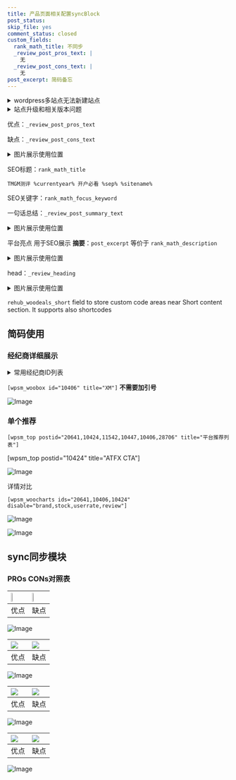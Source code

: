 ```yaml
---
title: 产品页面相关配置syncBlock
post_status: 
skip_file: yes
comment_status: closed
custom_fields:
  rank_math_title: 不同步
  _review_post_pros_text: |
    无
  _review_post_cons_text: |
    无
post_excerpt: 简码备忘
---
```

<details><summary>wordpress多站点无法新建站点</summary>

<li>和报错需要清理cookies一样的原因</li>
<li>wp-config.php里面<code>define( 'SUBDOMAIN_INSTALL', false );//子域名安装</code></li>
<li>新建子站点是用<code>define( 'SUBDOMAIN_INSTALL', true);//子域名安装</code> 完成以后，改成<code>false</code></li>
</details>

<details><summary>站点升级和相关版本问题</summary>

<p>wordpress：5.9.9
woocommerce：7.5.1
出现问题的地方：主题选项里面>><strong>Product layout >>compact style</strong></p>
<p>如何出现没有用过的字段 导致无法保存。先导出配置 然后进行修改，后面再次恢复即可。</p>
<p>出现部分字段无法显示时，需要返回默认布局后，对产品进行保存就好了。</p>
<p></p>
</details>

优点：`_review_post_pros_text`

缺点：`_review_post_cons_text`

<details><summary>图片展示使用位置</summary>

<img src="https://prod-files-secure.s3.us-west-2.amazonaws.com/39ed1227-6d7d-4570-be36-9ccd4a2c4241/f51d3d83-55d4-4bdf-9604-f37ec77ab556/Untitled.png?X-Amz-Algorithm=AWS4-HMAC-SHA256&X-Amz-Content-Sha256=UNSIGNED-PAYLOAD&X-Amz-Credential=ASIAZI2LB466TJ2P6FGE%2F20250605%2Fus-west-2%2Fs3%2Faws4_request&X-Amz-Date=20250605T225521Z&X-Amz-Expires=3600&X-Amz-Security-Token=IQoJb3JpZ2luX2VjEHcaCXVzLXdlc3QtMiJHMEUCIAnXJimyCfSxGDBqBh8lUUfZMswqQiJZefo%2Bl4z7Wcl%2BAiEAwXjo88rh%2Br0YPvNgQqIfnSkwTzXc3niTZQ7vthVO1IMq%2FwMITxAAGgw2Mzc0MjMxODM4MDUiDAlUGD6BQhGMwacnbyrcAz4cjQTX5uod0H24IOUXpemY73NQuhrZMqrrRIPWta6nUkcnmxLUqdSIlBDSgbe3goO6wKUMjE56%2Bqw6sLqHZeN3QJTjb0thHi%2B2ZOMN1B4RJ7%2BQPr1DLr5FNdKB78CxykxgUKE02pR5woue%2BsIDibY1RvoYkHch4Emgm3lOAdno5vgKsa6HFgp7%2BU4EieU%2FEjw9H%2FFOEsDY%2BNvoho3O2qIpkvah6MWIUGn6zAefsc92kpOo5l9S2T9lIJLd6hNZaUz6OTdEdkPtVSLx8FA6W%2BnkkGCKuJ3rOAIXQ4dTNOQ8HDqW2OUYEOsL%2FQsTOu0nsuhHmv%2FYsRGfRUQ65Vz7O4Uq4sRG1y8CuKIRzoOJqprvRLHLNWpRgaR2cQrUwmlUjG09HZL0l0LYeF97gKd3t4WT8zt2kI7e7WoYFsaBNvn0XugEI7M0j%2BxTlopVhOwRlyFbUIEbzo4ni%2FFGPpTPy3tEVVcMtKHSxaAJnsLMxG0ylVvsMYKSdkAZ%2BEFygSUebjy1CNCeif6ZlgMX0VvrM%2FGuq9OPUlmGuNzspGtL7aUZjxHBJz43SjBu7BhO6A2kjntxzgi60NZ1qi%2BdAcRXusZy%2BzqxXAaOXa8Q%2FI9pEtJdEoY59y8xICPj1%2Bi%2FMNCxiMIGOqUBTqjZdUZfzCPgaTMlU2p2YNZjuImxqYmMi0dQSG%2B0vRbnn0KwY9EPQJED6C3krEC%2BUGK8%2BEOi21Sqyc3z7XYeyGmzRJeWFx1n%2BOmGB2wZ64hRRnaFx8JfaxhCsRLzfcY2jACwydoLbMhp6WoY2IL3yFDK74kKZ325qv%2BNoYGCgFciEdMp6jvc0nZekSLJ97Is6r9hjWVYiMeBOqT6rAx8uogVCqbI&X-Amz-Signature=606a8ecdcc361fcda6fc9abf295fe0226f5864ded5504667b93e9d20fe462a00&X-Amz-SignedHeaders=host&x-id=GetObject" alt="Image">
</details>

SEO标题：`rank_math_title`

`TMGM测评 %currentyear% 开户必看 %sep% %sitename%`

SEO关键字：`rank_math_focus_keyword`

一句话总结：`_review_post_summary_text`

<details><summary>图片展示使用位置</summary>

<img src="https://prod-files-secure.s3.us-west-2.amazonaws.com/39ed1227-6d7d-4570-be36-9ccd4a2c4241/4b96a922-296c-4f4e-8630-d1c870cbce01/Untitled.png?X-Amz-Algorithm=AWS4-HMAC-SHA256&X-Amz-Content-Sha256=UNSIGNED-PAYLOAD&X-Amz-Credential=ASIAZI2LB466WOGERGZZ%2F20250605%2Fus-west-2%2Fs3%2Faws4_request&X-Amz-Date=20250605T225522Z&X-Amz-Expires=3600&X-Amz-Security-Token=IQoJb3JpZ2luX2VjEHcaCXVzLXdlc3QtMiJGMEQCIAEeeMvJ99d%2BhaCHfTMGHzZTDZGAwD7UfngnAbwpkAWYAiBtIhfaZlEt%2BJkX7FxQOjzbSal9z7AEcsTjG3Pm%2Bq9jIyr%2FAwhPEAAaDDYzNzQyMzE4MzgwNSIMVPTyLkTunLlbfjZcKtwDDCMowMUs%2BXUaDMFFubapQZWqFShJ8%2FuX3KLltP5JfYkY4mdZKjMZleHdbn77vTa404Cadt5ZT%2F3zVYD5APZ8XsSjKbnSVSaKw3tq1TWKD7ylgmdReWA%2BxuSFX4ptWiqqohdBfNCufLIfBw9lrCtiqfou%2BmAJZGg%2FLNpnt2eq4csKYGK7MdEOwXpkuPAsQvHXvTXUhmyr2n4OGFc3JYwAM4WlKxvAiWahC%2Fr0xoC%2BoQZS3G3ytP%2FWAiHE1r%2FiBgkc76s2CZllW%2FzNBvlo9%2Bn%2FKenHDh9owRvROa5oz%2FBCxVFa%2F1vmgolnMCLxy%2B5My4d43h6KRaGWLT6LAxW5%2BxNqRAuK%2FQz30aIH0Qq82waWcVgEQv7O9McDdlgwqTQMQTaDEaPEYAsJySE7QwqQMDwd2FHdKX6nlqouijRL9ECu%2Fky0aJdX0w%2F%2Bmw3aKn0iAupwQRos3XJsd7fq9yQS5j%2Bv15FKidSf5JE9fyV9PPoU1IdI1853IrwBrhwV8jAM3RwAPqAR73pfQVeo301HJFOC03IMAv%2B9DLLSp63dJC9Z6e3%2FlarMLZaxTKNKI%2B%2Fed5zQQdc7uPKDNffzOcFxf52Sfp0eY8BeHsraE%2B7pcy%2BwFBnkgo3O9Ja0Ce3lgQ0w1LGIwgY6pgFYp4CWvsVtABT0Y7wLYQ3bzi%2B6PZE1TOaoNEaBYKOn%2BhQqzU0Axnm2QCt7ZtKuZ8SkohmoUd7pgdyky0fGY3Gh3%2BhcNzq1UgRtJjfdxPwlLEyw2Wdej5HMeWIW9QJcNKGmijloVtvgCefntvSlS9R5eInAdDHu70MHyFLdBdIssEsXfxMoTWjkgnfplM7cpL%2Bj3N00GTGBl6xxexI52%2BLQ9Q5%2Fc3V4&X-Amz-Signature=d737813eeb4fc2d3669b5c89296eccd7f93ff0697167d3f04ebfedd55338e864&X-Amz-SignedHeaders=host&x-id=GetObject" alt="Image">
</details>

平台亮点 用于SEO展示 **摘要**：`post_excerpt`  等价于 `rank_math_description`

<details><summary>图片展示使用位置</summary>

<img src="https://prod-files-secure.s3.us-west-2.amazonaws.com/39ed1227-6d7d-4570-be36-9ccd4a2c4241/1ee11f63-b60a-4dfe-a7a7-d58ff23b5d88/Untitled.png?X-Amz-Algorithm=AWS4-HMAC-SHA256&X-Amz-Content-Sha256=UNSIGNED-PAYLOAD&X-Amz-Credential=ASIAZI2LB4667BGMOJZP%2F20250605%2Fus-west-2%2Fs3%2Faws4_request&X-Amz-Date=20250605T225525Z&X-Amz-Expires=3600&X-Amz-Security-Token=IQoJb3JpZ2luX2VjEHcaCXVzLXdlc3QtMiJHMEUCIQDmFGe%2FW2nqvR1xd8KhtGZpXw9ssDNNc40XEHfWCaBJBgIgOxpOeZcQN%2BoV%2BouuRlctKhB5rTtW7jw%2FRtbDdoZUS3Mq%2FwMITxAAGgw2Mzc0MjMxODM4MDUiDKjnA3O4RHT9DtG%2FiSrcA%2BkgMkeVVSupje5K%2FoX2UlBnRmWxattzL4Os0eJ%2F%2BvRyc3ihxxrHKTrycQ3KTZvsHzXssb10%2BZP9IMsV9Wzo9QtvfjtNGcLj%2FzeZYu6LU6SkhFtalTsr4h74ao9LC4JKlSrFhxNZ%2F46XKsKEW5%2BQDwhCAMC%2BdZRcijk2LfwfgaoyrT9J0KQ7nN%2BTM2BiQ9%2FgN7xFE2EEJvdqhFQbnysIH9L8cK83L2zoaHvz5gMpA69nhL1soFVVNggNM%2FSQ%2B07tocxxz0qvL%2F5lzz1O%2FgQsOm7LKrpHRT7b8tKReg7qagVND0MNs4ERb55qM5%2FOdgAP0ULmqTfMAH3mfqKnB4UBIvWNvIk1pJvu0vi7Y9hqpl0WQlAUOn%2B5CcW53AWD7l5bXzqCJS%2FF%2BmCfKBZfi58BwuYr7xj3kmXncVoMasCzeSGLn%2BojWM6mD6sHNC9Mog8nzvr%2FG%2FLZvuNay51D01RBOrWgU3lQrdxI1wO1Jni9253RJ1qzoDs17IQLajs0o2gZWr9PGsALeiuPGLsG7tRXbvu3D8dKbC5F%2BDVH0lhD8GGG6Vm%2F93O%2BJ2g9peo3tOyk1Tc3F%2FuXDbbR%2Bvigm6k4SenH%2FySreCfdwue70%2FRujE2xbTvas1j4l%2BVhlei4MKexiMIGOqUBSqEdqYa4jgSOFSlCGJYl4KGh7B1N3hCY8GSdbYXqkrwHDKFipHAY8bi0ManYbWNSWVDtGob8h0534vC5kezWtBYLpl1OEDnNA%2F3b%2BaKb8Xpn2QMf9bTW5BMW%2B3j7sAdLL8MBtb9vY4m7KaVmmss6gkvq36jZcMV4Hj4z%2BeWk9IYDqZA%2F4%2BRrMF3XXEVIu4Y1rEO5eVl7Wud4Rh4lcgga9ryZVICy&X-Amz-Signature=47d40631c82ad44641ef770a2b091e9a6b7575c9aeff83035852037e39d7124c&X-Amz-SignedHeaders=host&x-id=GetObject" alt="Image">
<img src="https://prod-files-secure.s3.us-west-2.amazonaws.com/39ed1227-6d7d-4570-be36-9ccd4a2c4241/ad4118b5-78d8-4fbe-801e-3b29b5d99c01/Untitled.png?X-Amz-Algorithm=AWS4-HMAC-SHA256&X-Amz-Content-Sha256=UNSIGNED-PAYLOAD&X-Amz-Credential=ASIAZI2LB4667BGMOJZP%2F20250605%2Fus-west-2%2Fs3%2Faws4_request&X-Amz-Date=20250605T225525Z&X-Amz-Expires=3600&X-Amz-Security-Token=IQoJb3JpZ2luX2VjEHcaCXVzLXdlc3QtMiJHMEUCIQDmFGe%2FW2nqvR1xd8KhtGZpXw9ssDNNc40XEHfWCaBJBgIgOxpOeZcQN%2BoV%2BouuRlctKhB5rTtW7jw%2FRtbDdoZUS3Mq%2FwMITxAAGgw2Mzc0MjMxODM4MDUiDKjnA3O4RHT9DtG%2FiSrcA%2BkgMkeVVSupje5K%2FoX2UlBnRmWxattzL4Os0eJ%2F%2BvRyc3ihxxrHKTrycQ3KTZvsHzXssb10%2BZP9IMsV9Wzo9QtvfjtNGcLj%2FzeZYu6LU6SkhFtalTsr4h74ao9LC4JKlSrFhxNZ%2F46XKsKEW5%2BQDwhCAMC%2BdZRcijk2LfwfgaoyrT9J0KQ7nN%2BTM2BiQ9%2FgN7xFE2EEJvdqhFQbnysIH9L8cK83L2zoaHvz5gMpA69nhL1soFVVNggNM%2FSQ%2B07tocxxz0qvL%2F5lzz1O%2FgQsOm7LKrpHRT7b8tKReg7qagVND0MNs4ERb55qM5%2FOdgAP0ULmqTfMAH3mfqKnB4UBIvWNvIk1pJvu0vi7Y9hqpl0WQlAUOn%2B5CcW53AWD7l5bXzqCJS%2FF%2BmCfKBZfi58BwuYr7xj3kmXncVoMasCzeSGLn%2BojWM6mD6sHNC9Mog8nzvr%2FG%2FLZvuNay51D01RBOrWgU3lQrdxI1wO1Jni9253RJ1qzoDs17IQLajs0o2gZWr9PGsALeiuPGLsG7tRXbvu3D8dKbC5F%2BDVH0lhD8GGG6Vm%2F93O%2BJ2g9peo3tOyk1Tc3F%2FuXDbbR%2Bvigm6k4SenH%2FySreCfdwue70%2FRujE2xbTvas1j4l%2BVhlei4MKexiMIGOqUBSqEdqYa4jgSOFSlCGJYl4KGh7B1N3hCY8GSdbYXqkrwHDKFipHAY8bi0ManYbWNSWVDtGob8h0534vC5kezWtBYLpl1OEDnNA%2F3b%2BaKb8Xpn2QMf9bTW5BMW%2B3j7sAdLL8MBtb9vY4m7KaVmmss6gkvq36jZcMV4Hj4z%2BeWk9IYDqZA%2F4%2BRrMF3XXEVIu4Y1rEO5eVl7Wud4Rh4lcgga9ryZVICy&X-Amz-Signature=6302fdc96aa127658889ae7ec4d2560b70697f7b8254d3699497bced9c8af506&X-Amz-SignedHeaders=host&x-id=GetObject" alt="Image">
<img src="https://prod-files-secure.s3.us-west-2.amazonaws.com/39ed1227-6d7d-4570-be36-9ccd4a2c4241/a38cf7c9-a79c-4b64-9e94-13589fe0758b/Untitled.png?X-Amz-Algorithm=AWS4-HMAC-SHA256&X-Amz-Content-Sha256=UNSIGNED-PAYLOAD&X-Amz-Credential=ASIAZI2LB4667BGMOJZP%2F20250605%2Fus-west-2%2Fs3%2Faws4_request&X-Amz-Date=20250605T225525Z&X-Amz-Expires=3600&X-Amz-Security-Token=IQoJb3JpZ2luX2VjEHcaCXVzLXdlc3QtMiJHMEUCIQDmFGe%2FW2nqvR1xd8KhtGZpXw9ssDNNc40XEHfWCaBJBgIgOxpOeZcQN%2BoV%2BouuRlctKhB5rTtW7jw%2FRtbDdoZUS3Mq%2FwMITxAAGgw2Mzc0MjMxODM4MDUiDKjnA3O4RHT9DtG%2FiSrcA%2BkgMkeVVSupje5K%2FoX2UlBnRmWxattzL4Os0eJ%2F%2BvRyc3ihxxrHKTrycQ3KTZvsHzXssb10%2BZP9IMsV9Wzo9QtvfjtNGcLj%2FzeZYu6LU6SkhFtalTsr4h74ao9LC4JKlSrFhxNZ%2F46XKsKEW5%2BQDwhCAMC%2BdZRcijk2LfwfgaoyrT9J0KQ7nN%2BTM2BiQ9%2FgN7xFE2EEJvdqhFQbnysIH9L8cK83L2zoaHvz5gMpA69nhL1soFVVNggNM%2FSQ%2B07tocxxz0qvL%2F5lzz1O%2FgQsOm7LKrpHRT7b8tKReg7qagVND0MNs4ERb55qM5%2FOdgAP0ULmqTfMAH3mfqKnB4UBIvWNvIk1pJvu0vi7Y9hqpl0WQlAUOn%2B5CcW53AWD7l5bXzqCJS%2FF%2BmCfKBZfi58BwuYr7xj3kmXncVoMasCzeSGLn%2BojWM6mD6sHNC9Mog8nzvr%2FG%2FLZvuNay51D01RBOrWgU3lQrdxI1wO1Jni9253RJ1qzoDs17IQLajs0o2gZWr9PGsALeiuPGLsG7tRXbvu3D8dKbC5F%2BDVH0lhD8GGG6Vm%2F93O%2BJ2g9peo3tOyk1Tc3F%2FuXDbbR%2Bvigm6k4SenH%2FySreCfdwue70%2FRujE2xbTvas1j4l%2BVhlei4MKexiMIGOqUBSqEdqYa4jgSOFSlCGJYl4KGh7B1N3hCY8GSdbYXqkrwHDKFipHAY8bi0ManYbWNSWVDtGob8h0534vC5kezWtBYLpl1OEDnNA%2F3b%2BaKb8Xpn2QMf9bTW5BMW%2B3j7sAdLL8MBtb9vY4m7KaVmmss6gkvq36jZcMV4Hj4z%2BeWk9IYDqZA%2F4%2BRrMF3XXEVIu4Y1rEO5eVl7Wud4Rh4lcgga9ryZVICy&X-Amz-Signature=eb4d82e4fb91f1bd7577f665d291ba3587a64100a41088c10264dd7e86c4f06f&X-Amz-SignedHeaders=host&x-id=GetObject" alt="Image">
<img src="https://prod-files-secure.s3.us-west-2.amazonaws.com/39ed1227-6d7d-4570-be36-9ccd4a2c4241/7da6fc1e-d2ac-42ae-8c75-cb5749aa18f6/Untitled.png?X-Amz-Algorithm=AWS4-HMAC-SHA256&X-Amz-Content-Sha256=UNSIGNED-PAYLOAD&X-Amz-Credential=ASIAZI2LB4667BGMOJZP%2F20250605%2Fus-west-2%2Fs3%2Faws4_request&X-Amz-Date=20250605T225525Z&X-Amz-Expires=3600&X-Amz-Security-Token=IQoJb3JpZ2luX2VjEHcaCXVzLXdlc3QtMiJHMEUCIQDmFGe%2FW2nqvR1xd8KhtGZpXw9ssDNNc40XEHfWCaBJBgIgOxpOeZcQN%2BoV%2BouuRlctKhB5rTtW7jw%2FRtbDdoZUS3Mq%2FwMITxAAGgw2Mzc0MjMxODM4MDUiDKjnA3O4RHT9DtG%2FiSrcA%2BkgMkeVVSupje5K%2FoX2UlBnRmWxattzL4Os0eJ%2F%2BvRyc3ihxxrHKTrycQ3KTZvsHzXssb10%2BZP9IMsV9Wzo9QtvfjtNGcLj%2FzeZYu6LU6SkhFtalTsr4h74ao9LC4JKlSrFhxNZ%2F46XKsKEW5%2BQDwhCAMC%2BdZRcijk2LfwfgaoyrT9J0KQ7nN%2BTM2BiQ9%2FgN7xFE2EEJvdqhFQbnysIH9L8cK83L2zoaHvz5gMpA69nhL1soFVVNggNM%2FSQ%2B07tocxxz0qvL%2F5lzz1O%2FgQsOm7LKrpHRT7b8tKReg7qagVND0MNs4ERb55qM5%2FOdgAP0ULmqTfMAH3mfqKnB4UBIvWNvIk1pJvu0vi7Y9hqpl0WQlAUOn%2B5CcW53AWD7l5bXzqCJS%2FF%2BmCfKBZfi58BwuYr7xj3kmXncVoMasCzeSGLn%2BojWM6mD6sHNC9Mog8nzvr%2FG%2FLZvuNay51D01RBOrWgU3lQrdxI1wO1Jni9253RJ1qzoDs17IQLajs0o2gZWr9PGsALeiuPGLsG7tRXbvu3D8dKbC5F%2BDVH0lhD8GGG6Vm%2F93O%2BJ2g9peo3tOyk1Tc3F%2FuXDbbR%2Bvigm6k4SenH%2FySreCfdwue70%2FRujE2xbTvas1j4l%2BVhlei4MKexiMIGOqUBSqEdqYa4jgSOFSlCGJYl4KGh7B1N3hCY8GSdbYXqkrwHDKFipHAY8bi0ManYbWNSWVDtGob8h0534vC5kezWtBYLpl1OEDnNA%2F3b%2BaKb8Xpn2QMf9bTW5BMW%2B3j7sAdLL8MBtb9vY4m7KaVmmss6gkvq36jZcMV4Hj4z%2BeWk9IYDqZA%2F4%2BRrMF3XXEVIu4Y1rEO5eVl7Wud4Rh4lcgga9ryZVICy&X-Amz-Signature=097f58de08c120b7b6f4a5a9ed31a16d3b7f426d55aef76c26c132617342ff28&X-Amz-SignedHeaders=host&x-id=GetObject" alt="Image">
<img src="https://prod-files-secure.s3.us-west-2.amazonaws.com/39ed1227-6d7d-4570-be36-9ccd4a2c4241/7e97f40a-eaee-47f5-b2f9-475f96808fa7/Untitled.png?X-Amz-Algorithm=AWS4-HMAC-SHA256&X-Amz-Content-Sha256=UNSIGNED-PAYLOAD&X-Amz-Credential=ASIAZI2LB4667BGMOJZP%2F20250605%2Fus-west-2%2Fs3%2Faws4_request&X-Amz-Date=20250605T225525Z&X-Amz-Expires=3600&X-Amz-Security-Token=IQoJb3JpZ2luX2VjEHcaCXVzLXdlc3QtMiJHMEUCIQDmFGe%2FW2nqvR1xd8KhtGZpXw9ssDNNc40XEHfWCaBJBgIgOxpOeZcQN%2BoV%2BouuRlctKhB5rTtW7jw%2FRtbDdoZUS3Mq%2FwMITxAAGgw2Mzc0MjMxODM4MDUiDKjnA3O4RHT9DtG%2FiSrcA%2BkgMkeVVSupje5K%2FoX2UlBnRmWxattzL4Os0eJ%2F%2BvRyc3ihxxrHKTrycQ3KTZvsHzXssb10%2BZP9IMsV9Wzo9QtvfjtNGcLj%2FzeZYu6LU6SkhFtalTsr4h74ao9LC4JKlSrFhxNZ%2F46XKsKEW5%2BQDwhCAMC%2BdZRcijk2LfwfgaoyrT9J0KQ7nN%2BTM2BiQ9%2FgN7xFE2EEJvdqhFQbnysIH9L8cK83L2zoaHvz5gMpA69nhL1soFVVNggNM%2FSQ%2B07tocxxz0qvL%2F5lzz1O%2FgQsOm7LKrpHRT7b8tKReg7qagVND0MNs4ERb55qM5%2FOdgAP0ULmqTfMAH3mfqKnB4UBIvWNvIk1pJvu0vi7Y9hqpl0WQlAUOn%2B5CcW53AWD7l5bXzqCJS%2FF%2BmCfKBZfi58BwuYr7xj3kmXncVoMasCzeSGLn%2BojWM6mD6sHNC9Mog8nzvr%2FG%2FLZvuNay51D01RBOrWgU3lQrdxI1wO1Jni9253RJ1qzoDs17IQLajs0o2gZWr9PGsALeiuPGLsG7tRXbvu3D8dKbC5F%2BDVH0lhD8GGG6Vm%2F93O%2BJ2g9peo3tOyk1Tc3F%2FuXDbbR%2Bvigm6k4SenH%2FySreCfdwue70%2FRujE2xbTvas1j4l%2BVhlei4MKexiMIGOqUBSqEdqYa4jgSOFSlCGJYl4KGh7B1N3hCY8GSdbYXqkrwHDKFipHAY8bi0ManYbWNSWVDtGob8h0534vC5kezWtBYLpl1OEDnNA%2F3b%2BaKb8Xpn2QMf9bTW5BMW%2B3j7sAdLL8MBtb9vY4m7KaVmmss6gkvq36jZcMV4Hj4z%2BeWk9IYDqZA%2F4%2BRrMF3XXEVIu4Y1rEO5eVl7Wud4Rh4lcgga9ryZVICy&X-Amz-Signature=9d7961c92e874ed839e8a85e6f485e480ee05f56ce96e6d6b74b20c7765c3100&X-Amz-SignedHeaders=host&x-id=GetObject" alt="Image">
</details>

head：`_review_heading`

<details><summary>图片展示使用位置</summary>

<img src="https://prod-files-secure.s3.us-west-2.amazonaws.com/39ed1227-6d7d-4570-be36-9ccd4a2c4241/3a4650ad-9887-415c-889a-edd51fa54f27/Untitled.png?X-Amz-Algorithm=AWS4-HMAC-SHA256&X-Amz-Content-Sha256=UNSIGNED-PAYLOAD&X-Amz-Credential=ASIAZI2LB466YCIDXBDB%2F20250605%2Fus-west-2%2Fs3%2Faws4_request&X-Amz-Date=20250605T225526Z&X-Amz-Expires=3600&X-Amz-Security-Token=IQoJb3JpZ2luX2VjEHcaCXVzLXdlc3QtMiJHMEUCIQDZRPw%2BE82W9xUg11wuDVsaLTvP55FM7BKIdN7LmCEqJAIgOJpGQvihGiqbLroofRt5VY9%2BfBei8Y%2BmOTNb56rQi88q%2FwMIUBAAGgw2Mzc0MjMxODM4MDUiDLMOzHGW35mVAKzGTSrcAwG6xsPaQOjGGi7iAub1zYpvsafrYExSrtezl89x2%2BPN1B9Y1kXoyUCZg3fo2hdofbxbQoy9xX%2BCgud0GDXTnKN%2BoyQbMQSMgu0NVXFEVFs%2FGI2ox0NRhkGzSqhbbfnn5Lyxpa%2FBrsY9m7Yf55ySaS1A2rkHzJEa3TaxSbdMX5Tp5yixtb%2FGJMBkqNKu8ERDsoXPtDCqd6hB36PCR7VBq4srrmqGQDlJ4Z1%2FMY0a7WamakZT6vT6xAMHlCyHk3Z%2BN0T4WpKGGICPakiLuTA%2Bxur0XXDMRSZNA3p2mC0gbhAOxHOjR8H%2FDJviUFUMMbp8zqtvLodNYm4DN8iUgj4UE%2BF%2FQeF7GawC6Wc1mkJ%2Bw%2BGgVQmooY4AGUxs%2FgGFHHNAzgpowHeg%2FJ0LiDOc1UCOPy9pDj8qrHY5jx0iGKGKUdK91%2FSmfd2ApRiAvgoynoS47yjFEFRr2lS%2F1WxZtkhIljzKErr%2FW0f656UvNwqqDV7wHEBW7DkjCMaLwESL%2F9x2O52OJQLAEYsAYIaKkFm86RhnjyvUOOcg1OFnb6WAZx3FxIxhAz8RJmHer8sQNCHom1SNkRJRfsQz0%2Bb6IiV19Cv8h3KZXyegpnZPNwcw5HuC5sIIBg4s7wOmFCbfMJWxiMIGOqUBFI2i%2FwIp6uMffhWlgt3Nt%2F5OANlWdEoXrTHfOqah7ve%2FvB7HP6zDOQwAnIUgBz8QoMtS16Ig3gTJp6LqiJB8rBe7yZ%2FvnKShr1mC4Uequg6g8Ckvie5SGmGXzwE4KkRPN0wL6z7hQqaXTuVZae8bvdHS3LjkbQY30PcHqyLhCkTeKabJCcuPwbRQE0fHeDQiUw%2Fsq1iacHG9BbK%2FRvMyFSoQYZz7&X-Amz-Signature=65fea1d6b496d5572ee17010200c9e8df0eb6c772a1772724fefaa7af5ea182d&X-Amz-SignedHeaders=host&x-id=GetObject" alt="Image">
</details>

`rehub_woodeals_short`	field to store custom code areas near Short content section. It supports also shortcodes



## 简码使用

### 经纪商详细展示

<details><summary>常用经纪商ID列表</summary>

<pre><code class="php">嘉盛 ===> 20641  [wpsm_woobox id="20641" title="嘉盛"]
易信easymarkets ===> 11542  [wpsm_woobox id="11542" title="易信easymarkets"]
ATFX外汇 ===> 10424  [wpsm_woobox id="10424" title="ATFX"]
XM ===> 10406  [wpsm_woobox id="10406" title="XM"]
TMGM ===> 29622  [wpsm_woobox id="29622" title="TMGM"]
HYCM ===> 10447  [wpsm_woobox id="10447" title="HYCM"]
fpmarkets澳福外汇 ===> 20639  [wpsm_woobox id="20639" title="fpmarkets澳福外汇"]</code></pre>
</details>

`[wpsm_woobox id="10406" title="XM"]` **不需要加引号**

![Image](https://prod-files-secure.s3.us-west-2.amazonaws.com/39ed1227-6d7d-4570-be36-9ccd4a2c4241/4f898f9d-0fa7-4e43-acd3-ac6bc7be575a/Untitled.png?X-Amz-Algorithm=AWS4-HMAC-SHA256&X-Amz-Content-Sha256=UNSIGNED-PAYLOAD&X-Amz-Credential=ASIAZI2LB46675X6RWDE%2F20250605%2Fus-west-2%2Fs3%2Faws4_request&X-Amz-Date=20250605T225520Z&X-Amz-Expires=3600&X-Amz-Security-Token=IQoJb3JpZ2luX2VjEHcaCXVzLXdlc3QtMiJGMEQCIEAMXQ1B1DEOMqCbkdZdwYwcAXaFiUEgPNGEmF95PEIbAiA%2BQebGuWK9w9WFAIi5C8SlviVFwLwgk2VZrv016EY6sCr%2FAwhPEAAaDDYzNzQyMzE4MzgwNSIMlO1sQRZ51tPOW%2FI%2FKtwDMqkR%2BAl%2FBqkkeWXK16Y5qIyFHrRyqfZK6AhMlp9rMbPzBNIorrsp8KPKEBYnnM3EU9UEgo4OsEwPweFHLKNV%2FFHTFg8ohbyz6QKUEDunP7RcNamBS3hvHHXvwSCfonChZjHSKIpeFyYEQot%2Fq8jfc%2FNhmQVlaOp%2FeNyLLdc8wnhCD2bkXm4bv56KWb4EzzmU6kMBCeF5VIy%2FKpypiDUPrGeyxfSInVixpv%2BDWzRMptti6fUOPXqvMZg%2Bi7tAv7aKZ2taJw5ZDHAGV53aDB8tOvCDX%2FGB3nNd%2FYBQvYvzzdMEwa50TBzYnd1p35Gj%2FIhhRB8vaIzWG7AXy3jozpaFflTNkpFvah1yTN10Ccvg8xMJdFqUImm6Oax6dSmJRlx5Q3uVruCiI20E%2FKP35UfwF6zT9celJ9eRfT57B%2FCsj8VOUhWRD8WY%2FyXNAvTHAw1FbA2TcvWqvDwpe1H6kGzmVmD%2Bt%2FtngaQ8Rx4Uiaq%2BiF6gtohU8wMJN8Pjfc1bfvHfiU0UbEvI8r5VXDZyww9t2dVdkdx31AkbbutXa0xBOTe%2Bp3oG%2F5sQzMj77Lggo70tV6JxyfXvmLUDwklJbOOmsnl%2BR7PlWG%2BqAIgMjkavD24mYN15zoQZAigRYugwq7GIwgY6pgEUE8Y6nbw51OLEMQFnRX6Hzl4ktkr5QRHie6Sz6UEzTsLtQisv%2BjhaMFyGnXoHPUKiobhlFcjamVi9GSyOOt6ymFOgF6MSP74h3PArx6DixXFoUvXKOdAL9C0dSjnsHmoFNkhFrYfq%2Fq1jIaaYxnxyEqceHJqhztw0bzVtvHYBynKDHocM840VufY%2FQftjgKmQ8WQM7FYwcGwdtqNyXKUGVCshb%2Bhh&X-Amz-Signature=57eb639fb7cda161cce80437815150cc5ca0cc98b10f0d19b316bb90ebdf6b38&X-Amz-SignedHeaders=host&x-id=GetObject)

### 单个推荐
`[wpsm_top postid="20641,10424,11542,10447,10406,28706" title="平台推荐列表"]`

[wpsm_top postid="10424" title="ATFX CTA"]

![Image](https://prod-files-secure.s3.us-west-2.amazonaws.com/39ed1227-6d7d-4570-be36-9ccd4a2c4241/5ac620dc-51a8-48b6-b55d-91f47299193c/Untitled.png?X-Amz-Algorithm=AWS4-HMAC-SHA256&X-Amz-Content-Sha256=UNSIGNED-PAYLOAD&X-Amz-Credential=ASIAZI2LB46675X6RWDE%2F20250605%2Fus-west-2%2Fs3%2Faws4_request&X-Amz-Date=20250605T225520Z&X-Amz-Expires=3600&X-Amz-Security-Token=IQoJb3JpZ2luX2VjEHcaCXVzLXdlc3QtMiJGMEQCIEAMXQ1B1DEOMqCbkdZdwYwcAXaFiUEgPNGEmF95PEIbAiA%2BQebGuWK9w9WFAIi5C8SlviVFwLwgk2VZrv016EY6sCr%2FAwhPEAAaDDYzNzQyMzE4MzgwNSIMlO1sQRZ51tPOW%2FI%2FKtwDMqkR%2BAl%2FBqkkeWXK16Y5qIyFHrRyqfZK6AhMlp9rMbPzBNIorrsp8KPKEBYnnM3EU9UEgo4OsEwPweFHLKNV%2FFHTFg8ohbyz6QKUEDunP7RcNamBS3hvHHXvwSCfonChZjHSKIpeFyYEQot%2Fq8jfc%2FNhmQVlaOp%2FeNyLLdc8wnhCD2bkXm4bv56KWb4EzzmU6kMBCeF5VIy%2FKpypiDUPrGeyxfSInVixpv%2BDWzRMptti6fUOPXqvMZg%2Bi7tAv7aKZ2taJw5ZDHAGV53aDB8tOvCDX%2FGB3nNd%2FYBQvYvzzdMEwa50TBzYnd1p35Gj%2FIhhRB8vaIzWG7AXy3jozpaFflTNkpFvah1yTN10Ccvg8xMJdFqUImm6Oax6dSmJRlx5Q3uVruCiI20E%2FKP35UfwF6zT9celJ9eRfT57B%2FCsj8VOUhWRD8WY%2FyXNAvTHAw1FbA2TcvWqvDwpe1H6kGzmVmD%2Bt%2FtngaQ8Rx4Uiaq%2BiF6gtohU8wMJN8Pjfc1bfvHfiU0UbEvI8r5VXDZyww9t2dVdkdx31AkbbutXa0xBOTe%2Bp3oG%2F5sQzMj77Lggo70tV6JxyfXvmLUDwklJbOOmsnl%2BR7PlWG%2BqAIgMjkavD24mYN15zoQZAigRYugwq7GIwgY6pgEUE8Y6nbw51OLEMQFnRX6Hzl4ktkr5QRHie6Sz6UEzTsLtQisv%2BjhaMFyGnXoHPUKiobhlFcjamVi9GSyOOt6ymFOgF6MSP74h3PArx6DixXFoUvXKOdAL9C0dSjnsHmoFNkhFrYfq%2Fq1jIaaYxnxyEqceHJqhztw0bzVtvHYBynKDHocM840VufY%2FQftjgKmQ8WQM7FYwcGwdtqNyXKUGVCshb%2Bhh&X-Amz-Signature=7723168a535c3f1a5007feb05ac25b77003213d9b02d9501870f2c42d4f2e0f2&X-Amz-SignedHeaders=host&x-id=GetObject)

详情对比

`[wpsm_woocharts ids="20641,10406,10424" disable="brand,stock,userrate,review"]`

![Image](https://prod-files-secure.s3.us-west-2.amazonaws.com/39ed1227-6d7d-4570-be36-9ccd4a2c4241/bf3ba45f-b9f3-4295-8aef-b4a495fd25f4/Untitled.png?X-Amz-Algorithm=AWS4-HMAC-SHA256&X-Amz-Content-Sha256=UNSIGNED-PAYLOAD&X-Amz-Credential=ASIAZI2LB46675X6RWDE%2F20250605%2Fus-west-2%2Fs3%2Faws4_request&X-Amz-Date=20250605T225520Z&X-Amz-Expires=3600&X-Amz-Security-Token=IQoJb3JpZ2luX2VjEHcaCXVzLXdlc3QtMiJGMEQCIEAMXQ1B1DEOMqCbkdZdwYwcAXaFiUEgPNGEmF95PEIbAiA%2BQebGuWK9w9WFAIi5C8SlviVFwLwgk2VZrv016EY6sCr%2FAwhPEAAaDDYzNzQyMzE4MzgwNSIMlO1sQRZ51tPOW%2FI%2FKtwDMqkR%2BAl%2FBqkkeWXK16Y5qIyFHrRyqfZK6AhMlp9rMbPzBNIorrsp8KPKEBYnnM3EU9UEgo4OsEwPweFHLKNV%2FFHTFg8ohbyz6QKUEDunP7RcNamBS3hvHHXvwSCfonChZjHSKIpeFyYEQot%2Fq8jfc%2FNhmQVlaOp%2FeNyLLdc8wnhCD2bkXm4bv56KWb4EzzmU6kMBCeF5VIy%2FKpypiDUPrGeyxfSInVixpv%2BDWzRMptti6fUOPXqvMZg%2Bi7tAv7aKZ2taJw5ZDHAGV53aDB8tOvCDX%2FGB3nNd%2FYBQvYvzzdMEwa50TBzYnd1p35Gj%2FIhhRB8vaIzWG7AXy3jozpaFflTNkpFvah1yTN10Ccvg8xMJdFqUImm6Oax6dSmJRlx5Q3uVruCiI20E%2FKP35UfwF6zT9celJ9eRfT57B%2FCsj8VOUhWRD8WY%2FyXNAvTHAw1FbA2TcvWqvDwpe1H6kGzmVmD%2Bt%2FtngaQ8Rx4Uiaq%2BiF6gtohU8wMJN8Pjfc1bfvHfiU0UbEvI8r5VXDZyww9t2dVdkdx31AkbbutXa0xBOTe%2Bp3oG%2F5sQzMj77Lggo70tV6JxyfXvmLUDwklJbOOmsnl%2BR7PlWG%2BqAIgMjkavD24mYN15zoQZAigRYugwq7GIwgY6pgEUE8Y6nbw51OLEMQFnRX6Hzl4ktkr5QRHie6Sz6UEzTsLtQisv%2BjhaMFyGnXoHPUKiobhlFcjamVi9GSyOOt6ymFOgF6MSP74h3PArx6DixXFoUvXKOdAL9C0dSjnsHmoFNkhFrYfq%2Fq1jIaaYxnxyEqceHJqhztw0bzVtvHYBynKDHocM840VufY%2FQftjgKmQ8WQM7FYwcGwdtqNyXKUGVCshb%2Bhh&X-Amz-Signature=40ae609c069501ce5f86904eb70bcee27bab383df8eb6afe63c99f1ca3f316ab&X-Amz-SignedHeaders=host&x-id=GetObject)

![Image](https://prod-files-secure.s3.us-west-2.amazonaws.com/39ed1227-6d7d-4570-be36-9ccd4a2c4241/30bc56ef-f383-4b48-9768-2ebc9e436ec0/Untitled.png?X-Amz-Algorithm=AWS4-HMAC-SHA256&X-Amz-Content-Sha256=UNSIGNED-PAYLOAD&X-Amz-Credential=ASIAZI2LB46675X6RWDE%2F20250605%2Fus-west-2%2Fs3%2Faws4_request&X-Amz-Date=20250605T225520Z&X-Amz-Expires=3600&X-Amz-Security-Token=IQoJb3JpZ2luX2VjEHcaCXVzLXdlc3QtMiJGMEQCIEAMXQ1B1DEOMqCbkdZdwYwcAXaFiUEgPNGEmF95PEIbAiA%2BQebGuWK9w9WFAIi5C8SlviVFwLwgk2VZrv016EY6sCr%2FAwhPEAAaDDYzNzQyMzE4MzgwNSIMlO1sQRZ51tPOW%2FI%2FKtwDMqkR%2BAl%2FBqkkeWXK16Y5qIyFHrRyqfZK6AhMlp9rMbPzBNIorrsp8KPKEBYnnM3EU9UEgo4OsEwPweFHLKNV%2FFHTFg8ohbyz6QKUEDunP7RcNamBS3hvHHXvwSCfonChZjHSKIpeFyYEQot%2Fq8jfc%2FNhmQVlaOp%2FeNyLLdc8wnhCD2bkXm4bv56KWb4EzzmU6kMBCeF5VIy%2FKpypiDUPrGeyxfSInVixpv%2BDWzRMptti6fUOPXqvMZg%2Bi7tAv7aKZ2taJw5ZDHAGV53aDB8tOvCDX%2FGB3nNd%2FYBQvYvzzdMEwa50TBzYnd1p35Gj%2FIhhRB8vaIzWG7AXy3jozpaFflTNkpFvah1yTN10Ccvg8xMJdFqUImm6Oax6dSmJRlx5Q3uVruCiI20E%2FKP35UfwF6zT9celJ9eRfT57B%2FCsj8VOUhWRD8WY%2FyXNAvTHAw1FbA2TcvWqvDwpe1H6kGzmVmD%2Bt%2FtngaQ8Rx4Uiaq%2BiF6gtohU8wMJN8Pjfc1bfvHfiU0UbEvI8r5VXDZyww9t2dVdkdx31AkbbutXa0xBOTe%2Bp3oG%2F5sQzMj77Lggo70tV6JxyfXvmLUDwklJbOOmsnl%2BR7PlWG%2BqAIgMjkavD24mYN15zoQZAigRYugwq7GIwgY6pgEUE8Y6nbw51OLEMQFnRX6Hzl4ktkr5QRHie6Sz6UEzTsLtQisv%2BjhaMFyGnXoHPUKiobhlFcjamVi9GSyOOt6ymFOgF6MSP74h3PArx6DixXFoUvXKOdAL9C0dSjnsHmoFNkhFrYfq%2Fq1jIaaYxnxyEqceHJqhztw0bzVtvHYBynKDHocM840VufY%2FQftjgKmQ8WQM7FYwcGwdtqNyXKUGVCshb%2Bhh&X-Amz-Signature=41a5a665631a0d4809255f6531ae4f62bf85ead21472d4c47fa9d0004cce039d&X-Amz-SignedHeaders=host&x-id=GetObject)

## sync同步模块

### PROs CONs对照表

| <img src="https://cdn.ifttt.fun/gh/jarlin8/OSS@main/icons/customize/pros.svg" height="auto" width="37.3%"> | <img src="https://cdn.ifttt.fun/gh/jarlin8/OSS@main/icons/customize/cons.svg" height="auto" width="28.8%"> |
| :--- | :--- |
| 优点 | 缺点 |

![Image](https://prod-files-secure.s3.us-west-2.amazonaws.com/39ed1227-6d7d-4570-be36-9ccd4a2c4241/8742b755-dfb5-4004-9a5f-d6e561664bd8/Untitled.png?X-Amz-Algorithm=AWS4-HMAC-SHA256&X-Amz-Content-Sha256=UNSIGNED-PAYLOAD&X-Amz-Credential=ASIAZI2LB46675X6RWDE%2F20250605%2Fus-west-2%2Fs3%2Faws4_request&X-Amz-Date=20250605T225520Z&X-Amz-Expires=3600&X-Amz-Security-Token=IQoJb3JpZ2luX2VjEHcaCXVzLXdlc3QtMiJGMEQCIEAMXQ1B1DEOMqCbkdZdwYwcAXaFiUEgPNGEmF95PEIbAiA%2BQebGuWK9w9WFAIi5C8SlviVFwLwgk2VZrv016EY6sCr%2FAwhPEAAaDDYzNzQyMzE4MzgwNSIMlO1sQRZ51tPOW%2FI%2FKtwDMqkR%2BAl%2FBqkkeWXK16Y5qIyFHrRyqfZK6AhMlp9rMbPzBNIorrsp8KPKEBYnnM3EU9UEgo4OsEwPweFHLKNV%2FFHTFg8ohbyz6QKUEDunP7RcNamBS3hvHHXvwSCfonChZjHSKIpeFyYEQot%2Fq8jfc%2FNhmQVlaOp%2FeNyLLdc8wnhCD2bkXm4bv56KWb4EzzmU6kMBCeF5VIy%2FKpypiDUPrGeyxfSInVixpv%2BDWzRMptti6fUOPXqvMZg%2Bi7tAv7aKZ2taJw5ZDHAGV53aDB8tOvCDX%2FGB3nNd%2FYBQvYvzzdMEwa50TBzYnd1p35Gj%2FIhhRB8vaIzWG7AXy3jozpaFflTNkpFvah1yTN10Ccvg8xMJdFqUImm6Oax6dSmJRlx5Q3uVruCiI20E%2FKP35UfwF6zT9celJ9eRfT57B%2FCsj8VOUhWRD8WY%2FyXNAvTHAw1FbA2TcvWqvDwpe1H6kGzmVmD%2Bt%2FtngaQ8Rx4Uiaq%2BiF6gtohU8wMJN8Pjfc1bfvHfiU0UbEvI8r5VXDZyww9t2dVdkdx31AkbbutXa0xBOTe%2Bp3oG%2F5sQzMj77Lggo70tV6JxyfXvmLUDwklJbOOmsnl%2BR7PlWG%2BqAIgMjkavD24mYN15zoQZAigRYugwq7GIwgY6pgEUE8Y6nbw51OLEMQFnRX6Hzl4ktkr5QRHie6Sz6UEzTsLtQisv%2BjhaMFyGnXoHPUKiobhlFcjamVi9GSyOOt6ymFOgF6MSP74h3PArx6DixXFoUvXKOdAL9C0dSjnsHmoFNkhFrYfq%2Fq1jIaaYxnxyEqceHJqhztw0bzVtvHYBynKDHocM840VufY%2FQftjgKmQ8WQM7FYwcGwdtqNyXKUGVCshb%2Bhh&X-Amz-Signature=ed5b182ec0d51a41f6ce4fd3df9b7668d5a5db8883fba605d269aff4950bc11d&X-Amz-SignedHeaders=host&x-id=GetObject)

| <img src="https://cdn.ifttt.fun/gh/jarlin8/OSS@main/icons/customize/pros1.svg" height="auto"> | <img src="https://cdn.ifttt.fun/gh/jarlin8/OSS@main/icons/customize/cons1.svg" height="auto"> |
| :--- | :--- |
| 优点 | 缺点 |

![Image](https://prod-files-secure.s3.us-west-2.amazonaws.com/39ed1227-6d7d-4570-be36-9ccd4a2c4241/806358f8-c9c4-4e17-bb35-c6c76a5397a5/Untitled.png?X-Amz-Algorithm=AWS4-HMAC-SHA256&X-Amz-Content-Sha256=UNSIGNED-PAYLOAD&X-Amz-Credential=ASIAZI2LB46675X6RWDE%2F20250605%2Fus-west-2%2Fs3%2Faws4_request&X-Amz-Date=20250605T225520Z&X-Amz-Expires=3600&X-Amz-Security-Token=IQoJb3JpZ2luX2VjEHcaCXVzLXdlc3QtMiJGMEQCIEAMXQ1B1DEOMqCbkdZdwYwcAXaFiUEgPNGEmF95PEIbAiA%2BQebGuWK9w9WFAIi5C8SlviVFwLwgk2VZrv016EY6sCr%2FAwhPEAAaDDYzNzQyMzE4MzgwNSIMlO1sQRZ51tPOW%2FI%2FKtwDMqkR%2BAl%2FBqkkeWXK16Y5qIyFHrRyqfZK6AhMlp9rMbPzBNIorrsp8KPKEBYnnM3EU9UEgo4OsEwPweFHLKNV%2FFHTFg8ohbyz6QKUEDunP7RcNamBS3hvHHXvwSCfonChZjHSKIpeFyYEQot%2Fq8jfc%2FNhmQVlaOp%2FeNyLLdc8wnhCD2bkXm4bv56KWb4EzzmU6kMBCeF5VIy%2FKpypiDUPrGeyxfSInVixpv%2BDWzRMptti6fUOPXqvMZg%2Bi7tAv7aKZ2taJw5ZDHAGV53aDB8tOvCDX%2FGB3nNd%2FYBQvYvzzdMEwa50TBzYnd1p35Gj%2FIhhRB8vaIzWG7AXy3jozpaFflTNkpFvah1yTN10Ccvg8xMJdFqUImm6Oax6dSmJRlx5Q3uVruCiI20E%2FKP35UfwF6zT9celJ9eRfT57B%2FCsj8VOUhWRD8WY%2FyXNAvTHAw1FbA2TcvWqvDwpe1H6kGzmVmD%2Bt%2FtngaQ8Rx4Uiaq%2BiF6gtohU8wMJN8Pjfc1bfvHfiU0UbEvI8r5VXDZyww9t2dVdkdx31AkbbutXa0xBOTe%2Bp3oG%2F5sQzMj77Lggo70tV6JxyfXvmLUDwklJbOOmsnl%2BR7PlWG%2BqAIgMjkavD24mYN15zoQZAigRYugwq7GIwgY6pgEUE8Y6nbw51OLEMQFnRX6Hzl4ktkr5QRHie6Sz6UEzTsLtQisv%2BjhaMFyGnXoHPUKiobhlFcjamVi9GSyOOt6ymFOgF6MSP74h3PArx6DixXFoUvXKOdAL9C0dSjnsHmoFNkhFrYfq%2Fq1jIaaYxnxyEqceHJqhztw0bzVtvHYBynKDHocM840VufY%2FQftjgKmQ8WQM7FYwcGwdtqNyXKUGVCshb%2Bhh&X-Amz-Signature=374ffe0fed1240f7d5fa657bb71ab34e186448b007caa0b0ee8fbb3d7f005a5c&X-Amz-SignedHeaders=host&x-id=GetObject)

| <img src="https://cdn.ifttt.fun/gh/jarlin8/OSS@main/icons/customize/pros2.svg" height="auto"> | <img src="https://cdn.ifttt.fun/gh/jarlin8/OSS@main/icons/customize/cons2.svg" height="auto"> |
| :--- | :--- |
| 优点 | 缺点 |

![Image](https://prod-files-secure.s3.us-west-2.amazonaws.com/39ed1227-6d7d-4570-be36-9ccd4a2c4241/a9245ec9-70dd-4005-b534-0d54315fc5f3/Untitled.png?X-Amz-Algorithm=AWS4-HMAC-SHA256&X-Amz-Content-Sha256=UNSIGNED-PAYLOAD&X-Amz-Credential=ASIAZI2LB46675X6RWDE%2F20250605%2Fus-west-2%2Fs3%2Faws4_request&X-Amz-Date=20250605T225520Z&X-Amz-Expires=3600&X-Amz-Security-Token=IQoJb3JpZ2luX2VjEHcaCXVzLXdlc3QtMiJGMEQCIEAMXQ1B1DEOMqCbkdZdwYwcAXaFiUEgPNGEmF95PEIbAiA%2BQebGuWK9w9WFAIi5C8SlviVFwLwgk2VZrv016EY6sCr%2FAwhPEAAaDDYzNzQyMzE4MzgwNSIMlO1sQRZ51tPOW%2FI%2FKtwDMqkR%2BAl%2FBqkkeWXK16Y5qIyFHrRyqfZK6AhMlp9rMbPzBNIorrsp8KPKEBYnnM3EU9UEgo4OsEwPweFHLKNV%2FFHTFg8ohbyz6QKUEDunP7RcNamBS3hvHHXvwSCfonChZjHSKIpeFyYEQot%2Fq8jfc%2FNhmQVlaOp%2FeNyLLdc8wnhCD2bkXm4bv56KWb4EzzmU6kMBCeF5VIy%2FKpypiDUPrGeyxfSInVixpv%2BDWzRMptti6fUOPXqvMZg%2Bi7tAv7aKZ2taJw5ZDHAGV53aDB8tOvCDX%2FGB3nNd%2FYBQvYvzzdMEwa50TBzYnd1p35Gj%2FIhhRB8vaIzWG7AXy3jozpaFflTNkpFvah1yTN10Ccvg8xMJdFqUImm6Oax6dSmJRlx5Q3uVruCiI20E%2FKP35UfwF6zT9celJ9eRfT57B%2FCsj8VOUhWRD8WY%2FyXNAvTHAw1FbA2TcvWqvDwpe1H6kGzmVmD%2Bt%2FtngaQ8Rx4Uiaq%2BiF6gtohU8wMJN8Pjfc1bfvHfiU0UbEvI8r5VXDZyww9t2dVdkdx31AkbbutXa0xBOTe%2Bp3oG%2F5sQzMj77Lggo70tV6JxyfXvmLUDwklJbOOmsnl%2BR7PlWG%2BqAIgMjkavD24mYN15zoQZAigRYugwq7GIwgY6pgEUE8Y6nbw51OLEMQFnRX6Hzl4ktkr5QRHie6Sz6UEzTsLtQisv%2BjhaMFyGnXoHPUKiobhlFcjamVi9GSyOOt6ymFOgF6MSP74h3PArx6DixXFoUvXKOdAL9C0dSjnsHmoFNkhFrYfq%2Fq1jIaaYxnxyEqceHJqhztw0bzVtvHYBynKDHocM840VufY%2FQftjgKmQ8WQM7FYwcGwdtqNyXKUGVCshb%2Bhh&X-Amz-Signature=03dc8d40eb7b93e754f47cbdd1bb1ce18ce78373fc40df7465924ad028f79346&X-Amz-SignedHeaders=host&x-id=GetObject)

| <img src="https://cdn.ifttt.fun/gh/jarlin8/OSS@main/icons/customize/pros3.svg" height="auto"> | <img src="https://cdn.ifttt.fun/gh/jarlin8/OSS@main/icons/customize/cons3.svg" height="auto"> |
| :--- | :--- |
| 优点 | 缺点 |

![Image](https://prod-files-secure.s3.us-west-2.amazonaws.com/39ed1227-6d7d-4570-be36-9ccd4a2c4241/e1e580a2-2e5c-4780-9ff4-19c318fc2284/Untitled.png?X-Amz-Algorithm=AWS4-HMAC-SHA256&X-Amz-Content-Sha256=UNSIGNED-PAYLOAD&X-Amz-Credential=ASIAZI2LB46675X6RWDE%2F20250605%2Fus-west-2%2Fs3%2Faws4_request&X-Amz-Date=20250605T225520Z&X-Amz-Expires=3600&X-Amz-Security-Token=IQoJb3JpZ2luX2VjEHcaCXVzLXdlc3QtMiJGMEQCIEAMXQ1B1DEOMqCbkdZdwYwcAXaFiUEgPNGEmF95PEIbAiA%2BQebGuWK9w9WFAIi5C8SlviVFwLwgk2VZrv016EY6sCr%2FAwhPEAAaDDYzNzQyMzE4MzgwNSIMlO1sQRZ51tPOW%2FI%2FKtwDMqkR%2BAl%2FBqkkeWXK16Y5qIyFHrRyqfZK6AhMlp9rMbPzBNIorrsp8KPKEBYnnM3EU9UEgo4OsEwPweFHLKNV%2FFHTFg8ohbyz6QKUEDunP7RcNamBS3hvHHXvwSCfonChZjHSKIpeFyYEQot%2Fq8jfc%2FNhmQVlaOp%2FeNyLLdc8wnhCD2bkXm4bv56KWb4EzzmU6kMBCeF5VIy%2FKpypiDUPrGeyxfSInVixpv%2BDWzRMptti6fUOPXqvMZg%2Bi7tAv7aKZ2taJw5ZDHAGV53aDB8tOvCDX%2FGB3nNd%2FYBQvYvzzdMEwa50TBzYnd1p35Gj%2FIhhRB8vaIzWG7AXy3jozpaFflTNkpFvah1yTN10Ccvg8xMJdFqUImm6Oax6dSmJRlx5Q3uVruCiI20E%2FKP35UfwF6zT9celJ9eRfT57B%2FCsj8VOUhWRD8WY%2FyXNAvTHAw1FbA2TcvWqvDwpe1H6kGzmVmD%2Bt%2FtngaQ8Rx4Uiaq%2BiF6gtohU8wMJN8Pjfc1bfvHfiU0UbEvI8r5VXDZyww9t2dVdkdx31AkbbutXa0xBOTe%2Bp3oG%2F5sQzMj77Lggo70tV6JxyfXvmLUDwklJbOOmsnl%2BR7PlWG%2BqAIgMjkavD24mYN15zoQZAigRYugwq7GIwgY6pgEUE8Y6nbw51OLEMQFnRX6Hzl4ktkr5QRHie6Sz6UEzTsLtQisv%2BjhaMFyGnXoHPUKiobhlFcjamVi9GSyOOt6ymFOgF6MSP74h3PArx6DixXFoUvXKOdAL9C0dSjnsHmoFNkhFrYfq%2Fq1jIaaYxnxyEqceHJqhztw0bzVtvHYBynKDHocM840VufY%2FQftjgKmQ8WQM7FYwcGwdtqNyXKUGVCshb%2Bhh&X-Amz-Signature=96b62e460333f517e1758e1a3023928f96e4d040306ff2f5d59874d16eeb6689&X-Amz-SignedHeaders=host&x-id=GetObject)
